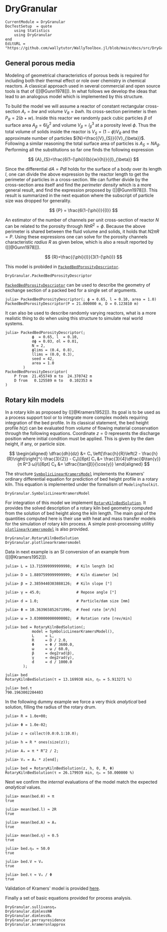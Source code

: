 # DryGranular

```@meta
CurrentModule = DryGranular
DocTestSetup  = quote
    using Statistics
    using DryGranular
end
EditURL = "https://github.com/wallytutor/WallyToolbox.jl/blob/main/docs/src/DryGranular/index.md"
```

## General porous media

Modeling of geometrical characteristics of porous beds is required for including both their thermal effect or role over chemistry in chemical reactors. A classical approach used in several commercial and open source tools is that of ([[@Gunn1978]]). In what follows we develop the ideas that lead to an analogous model which is implemented by this structure.

To build the model we will assume a reactor of constant rectangular cross-section ${A}_{r}={b}{w}$ and volume ${V}_{R}={b}{w}{h}$. Its cross-section perimeter is then ${P}_{R}=2({b}+{w})$. Inside this reactor we randomly pack cubic particles $\beta$ of surface area ${A}_{\beta}=6{l}_{\beta}^2$ and volume ${V}_{\beta}={l}_{\beta}^3$ at a porosity level ${\phi}$. Thus the total volume of solids inside the reactor is ${V}_{S}=(1-{\phi}){V}_{R}$ and the approximate number of particles ${N}=\frac{{V}_{S}}{{V}_{\beta}}$. Following a similar reasoning the total surface area of particles is ${A}_{S}={N}{A}_{\beta}$. Performing all the substitutions so far one finds the following expression

$$
{A}_{S}=\frac{6(1-{\phi}){b}{w}{h}}{{l}_{\beta}}
$$

Since the differential $d{A}={P}d{l}$ holds for the surface of a body over its length ${l}$, one can divide the above expression by the reactor length to get the perimeter of particles in a cross-section. We can further divide by the cross-section area itself and find the *perimeter density* which is a more general result, and find the expression proposed by ([[@Gunn1978]]). This result is summarized in the next equation where the subscript of particle size was dropped for generality.

$$
{P} = \frac{6(1-{\phi})}{{l}}
$$

An estimator of the number of channels per unit cross-section of reactor ${N}$ can be related to the porosity through ${N}\pi{R}^2={\phi}$. Because the above perimeter is shared between the fluid volume and solids, it holds that ${N}2\pi{R}=P$. Using these expressions one can solve for the porosity channels characteristic *radius* ${R}$ as given below, which is also a result reported by ([[@Gunn1978]]).

$$
{R}=\frac{{\phi}{l}}{3(1-{\phi})}
$$

This model is probided in [`PackedBedPorosityDescriptor`](@ref).

```@docs
DryGranular.PackedBedPorosityDescriptor
```

[`PackedBedPorosityDescriptor`](@ref) can be used to describe the geometry of exchange section of a packed bed for a single set of arguments.

```jldoctest
julia> PackedBedPorosityDescriptor(; ϕ = 0.65, l = 0.10, area = 1.0)
PackedBedPorosityDescriptor(P = 21.000000 m, D = 0.123810 m)
```

It can also be used to describe randomly varying reactors, what is a more realistic thing to do when using this structure to simulate real world systems.

```jldoctest
julia> PackedBedPorosityDescriptor(;
            ϕ  = 0.65, l  = 0.10,
            σϕ = 0.03, σl = 0.01,
            N = 2,
            ϕlims = (0.4, 0.8),
            llims = (0.0, 0.3),
            seed = 42,
            area = 1.0
        )
PackedBedPorosityDescriptor(
    P from  21.455749 m to  24.370742 m
    D from   0.125589 m to   0.102353 m
)
```

## Rotary kiln models

In a rotary kiln as proposed by ([[@Kramers1952]]). Its goal is to be used as a process support tool or to integrate more complex models requiring integration of the bed profile. In its classical statement, the bed height profile $h(z)$ can be evaluated from *volume* of flowing material conservation through the following equations. Coordinate $z=0$ represents the discharge position where initial condition must be applied. This is given by the dam height, if any, or particle size.

$$
\begin{aligned}
\dfrac{dh}{dz} &= C₁ \left[\frac{h}{R}\left(2 - \frac{h}{R}\right)\right]^{-\frac{3}{2}} - C₂\\[6pt]
C₁             &= \frac{3}{4}\dfrac{Φ\tan{γ}}{π R^3 ω}\\[6pt]
C₂             &= \dfrac{\tan{β}}{\cos{γ}}
\end{aligned}
$$

The structure [`SymbolicLinearKramersModel`](@ref) implements the Kramers' ordinary differential equation for prediction of bed height profile in a rotary kiln. This equation is implemented under the formalism of `ModelingToolkit`.

```@docs
DryGranular.SymbolicLinearKramersModel
```


For integration of this model we implement [`RotaryKilnBedSolution`](@ref). It provides the solved description of a rotary kiln bed geometry computed from the solution of bed height along the kiln length. The main goal of the quantities computed here is their use with heat and mass transfer models for the simulation of rotary kiln process. A simple post-processing utilitiy [`plotlinearkramersmodel`](@ref) is also provided.

```@docs
DryGranular.RotaryKilnBedSolution
DryGranular.plotlinearkramersmodel
```

Data in next example is an SI conversion of an example from ([[@Kramers1952]]).

```jldoctest
julia> L = 13.715999999999998;  # Kiln length [m]

julia> D = 1.8897599999999999;  # Kiln diameter [m]

julia> β = 2.3859440303888126;  # Kiln slope [°]

julia> γ = 45.0;                # Repose angle [°]

julia> d = 1.0;                 # Particle/dam size [mm]

julia> Φ = 10.363965852671996;  # Feed rate [m³/h]

julia> ω = 3.0300000000000002;  # Rotation rate [rev/min]

julia> bed = RotaryKilnBedSolution(;
            model = SymbolicLinearKramersModel(),
            L     = L,
            R     = D / 2.0,
            Φ     = Φ / 3600.0,
            ω     = ω / 60.0,
            β     = deg2rad(β),
            γ     = deg2rad(γ),
            d     = d / 1000.0
        );

julia> bed
RotaryKilnBedSolution(τ = 13.169938 min, ηₘ = 5.913271 %)

julia> bed.τ
790.1963002204403
```

In the following dummy example we force a very thick *analytical* bed solution, filling the radius of the rotary drum. 

```jldoctest dummy-1
julia> R = 1.0e+00;

julia> Φ = 1.0e-02;

julia> z = collect(0.0:0.1:10.0);

julia> h = R * ones(size(z));

julia> Aₐ = π * R^2 / 2;

julia> Vₐ = Aₐ * z[end];

julia> bed = RotaryKilnBedSolution(z, h, 0, R, Φ)
RotaryKilnBedSolution(τ = 26.179939 min, ηₘ = 50.000000 %)
```

Next we confirm the *internal* evaluations of the model match the expected *analytical* values.

```jldoctest dummy-1
julia> mean(bed.θ) ≈ π
true

julia> mean(bed.l) ≈ 2R
true

julia> mean(bed.A) ≈ Aₐ
true

julia> mean(bed.η) ≈ 0.5
true

julia> bed.ηₘ ≈ 50.0
true

julia> bed.V ≈ Vₐ
true

julia> bed.τ ≈ Vₐ / Φ
true
```

Validation of Kramers' model is provided [here](validation/DryGranular/kramers.md).

Finally a set of basic equations provided for process analysis.

```@docs
DryGranular.sullivansηₘ
DryGranular.dimlessNΦ
DryGranular.dimlessNₖ
DryGranular.perrayresidence
DryGranular.kramersnlapprox
```
